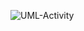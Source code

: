 ![UML-Activity](https://www.planttext.com/api/plantuml/png/BOux3i9034Hxdy9bSeLDGH0qT3GSmCfQmT9cTsKxHE7qv4CxUczcUdDIdwS4BfuOhuFBHtp5kz2eD270GO1oPN88BsD5pivgcCee6Ib7h6Is58qTXAUMGwHCQVsodJ17d7SpabC7_pPSth9jDWyxSXoAAWz-QL4CcrnQ2BSpwhONfGBqdED-zWS0)
